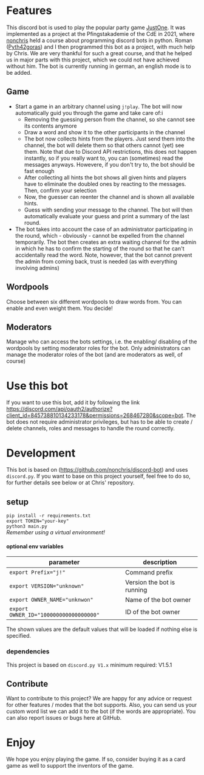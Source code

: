 # Features
This discord bot is used to play the popular party game [JustOne](https://www.rprod.com/en/games/just-one). It was implemented as a project at the Pfingstakademie of the CdE in 2021, where [nonchris](https://github.com/nonchris) held a course about programming discord bots in python. Roman ([Pyth42goras](https://github.com/Pyth42goras)) and I then programmed this bot as a project, with much help by Chris. We are very thankful for such a great course, and that he helped us in major parts with this project, which we could not have achieved without him. The bot is currently running in german, an english mode is to be added.

## Game 
- Start a game in an arbitrary channel using `j!play`. The bot will now automatically guid you through the game and take care of:i
     - Removing the guessing person from the channel, so she cannot see its contents anymore
     - Draw a word and show it to the other participants in the channel
     - The bot now collects hints from the players. Just send them into the channel, the bot will delete them so that others cannot (yet) see them. Note that due to Discord API restrictions, this does not happen instantly, so if you really want to, you can (sometimes) read the messages anyways. Howevere, if you don't try to, the bot should be fast enough
     - After collecting all hints the bot shows all given hints and players have to eliminate the doubled ones by reacting to the messages. Then, confirm your selection
     - Now, the guesser can reenter the channel and is shown all available hints. 
     - Guess with sending your message to the channel. The bot will then automatically evaluate your guess and print a summary of the last round.
- The bot takes into account the case of an administrator participating in the round, which - obviously - cannot be expelled from the channel temporarily. The bot then creates an extra waiting channel for the admin in which he has to confirm the starting of the round so that he can't accidentally read the word. Note, however, that the bot cannot prevent the admin from coming back, trust is needed (as with everything involving admins)

## Wordpools
Choose between six different wordpools to draw words from. You can enable and even weight them. You decide!

## Moderators
Manage who can access the bots settings, i.e. the enabling/ disabling of the wordpools by setting moderator roles for the bot. Only administrators can manage the moderator roles of the bot (and are moderators as well, of course)

# Use this bot
If you want to use this bot, add it by following the link https://discord.com/api/oauth2/authorize?client_id=845738810134233178&permissions=268467280&scope=bot. The bot does not require administrator privileges, but has to be able to create / delete channels, roles and messages to handle the round correctly.

# Development
This bot is based on (https://github.com/nonchris/discord-bot) and uses `discord.py`. If you want to base on this project yourself, feel free to do so, for further details see below or at Chris' repository.

## setup
`pip install -r requirements.txt`  
`export TOKEN="your-key"`  
`python3 main.py`  
_Remember using a virtual environment!_

#### optional env variables
| parameter |  description |
| ------ |  ------ |
| `export Prefix="j!"`  | Command prefix |
| `export VERSION="unknown"` | Version the bot is running |
| `export OWNER_NAME="unknwon"` | Name of the bot owner |
| `export OWNER_ID="100000000000000000"` | ID of the bot owner |

The shown values are the default values that will be loaded if nothing else is specified.


### dependencies 
This project is based on `discord.py V1.x` minimum required: V1.5.1

## Contribute
Want to contribute to this project? We are happy for any advice or request for other features / modes that the bot supports. Also, you can send us your custom word list we can add it to the bot (if the words are appropriate). You can also report issues or bugs here at GitHub.


# Enjoy
We hope you enjoy playing the game. If so, consider buying it as a card game as well to support the inventors of the game.
